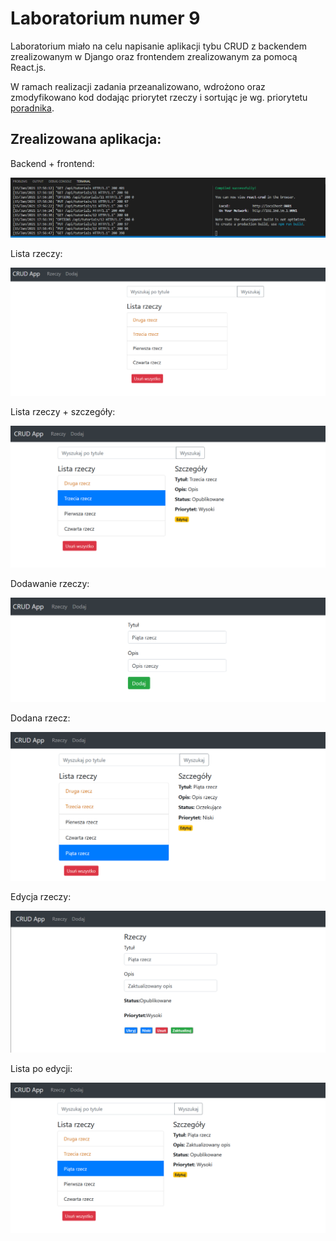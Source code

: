 # Laboratorium numer 9

Laboratorium miało na celu napisanie aplikacji tybu CRUD z backendem zrealizowanym w Django oraz frontendem zrealizowanym za pomocą React.js.

W ramach realizacji zadania przeanalizowano, wdrożono oraz zmodyfikowano kod dodając priorytet rzeczy i sortując je wg. priorytetu [poradnika](https://bezkoder.com/django-react-axios-rest-framework/).


## Zrealizowana aplikacja:

Backend + frontend:

![backend](images/backend.png)

Lista rzeczy:

![lista](images/lista.png)

Lista rzeczy + szczegóły:

![lista2](images/lista2.png)

Dodawanie rzeczy:

![add](images/add.png)

Dodana rzecz:

![added](images/added.png)

Edycja rzeczy:

![edit](images/edit.png)

Lista po edycji:

![edited](images/edited.png)